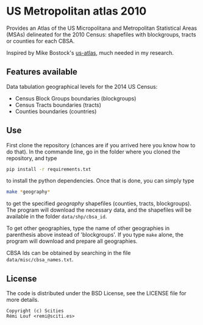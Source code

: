 # US Metropolitan atlas 2010

Provides an Atlas of the US Micropolitana and Metropolitan Statistical Areas
(MSAs) delineated for
the 2010 Census: shapefiles with blockgroups, tracts or counties for
each CBSA.

Inspired by Mike Bostock's [us-atlas](https://github.com/mbostock/us-atlas),
much needed in my research.


## Features available

Data tabulation geographical levels for the 2014 US Census:

* Census Block Groups boundaries (blockgroups)
* Census Tracts boundaries (tracts)
* Counties boundaries (countries)

## Use

First clone the repository (chances are if you arrived here you know how to do
that). In the commande line, go in the folder where you cloned the repository, and type

```bash
pip install -r requirements.txt
```

to install the python dependencies. Once that is done, you can simply type

```bash
make *geography*
```

to get the specified *geography* shapefiles (counties, tracts, blockgroups). The
program will download the necessary data, and the shapefiles will be available
in the folder `data/shp/cbsa_id`.

To get other geographies, type the name of other geographies in parenthesis
above instead of 'blockgroups'. If you type `make` alone, the program will
download and prepare all geographies.

CBSA Ids can be obtained by searching in the file `data/misc/cbsa_names.txt`.


## License

The code is distributed under the BSD License, see the LICENSE file for more details.

```
Copyright (c) Scities
Rémi Louf <remi@sciti.es>
```
